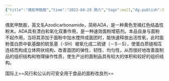```yaml
---
{"title":"偶氮甲酰胺","time":"2023-04-29 周六","tags":null,"dg-publish":true,"permalink":"/300 评价/Z 配料详解/偶氮甲酰胺/","dgPassFrontmatter":true,"created":"2024-01-25T18:45:04.000+08:00","updated":"2024-01-25T18:45:04.000+08:00"}
---
```



偶氮甲酰胺，英文名Azodicarbonamide，简称ADA，是一种黄色至橘红色结晶性粉末。ADA具有漂白和氧化双重作用，是一种速效面粉增筋剂。本品自身与面粉不起作用，当将其添加于面粉中加水搅拌成面团时，能快速释放出活性氧，此时面粉蛋白质中氨基酸的硫氢基（-SH）被氧化成二硫键（－S－S），使蛋白质链相互连结而构成立体网状结构，改善面团的弹性、韧性、均匀性，从而很好地改善面制品的组织结构和物理操作性质，使生产出的面制品具有较大的体积和较好的组织结构。

国际上==风行和公认的可安全用于食品的面粉改良剂==